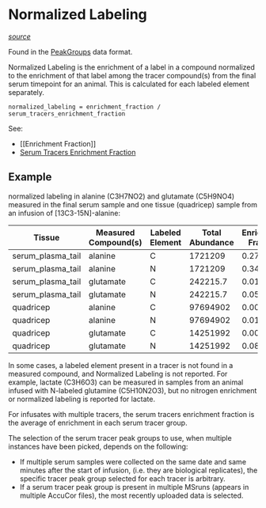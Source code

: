 # Normalized Labeling

[_source_](https://github.com/Princeton-LSI-ResearchComputing/tracebase/blob/241e47de6a06df543ad73c6ceb82d758ce373cbe/DataRepo/models/peak_group_label.py#L170-L202)

Found in the [PeakGroups](../Download/About%20the%20Data/Data%20Types/PeakGroups.md) data format.

Normalized Labeling is the enrichment of a label in a compound normalized to the enrichment of that label among the
tracer compound(s) from the final serum timepoint for an animal.  This is calculated for each labeled element
separately.

`normalized_labeling = enrichment_fraction / serum_tracers_enrichment_fraction`

See:

* [[Enrichment Fraction]]
* [Serum Tracers Enrichment Fraction](FCirc%20Rates.md#serum_tracers_enrichment_fraction)

## Example

normalized labeling in alanine (C3H7NO2) and glutamate (C5H9NO4) measured in the final serum sample and one tissue
(quadricep) sample from an infusion of \[13C3-15N]-alanine:

Tissue | Measured<br>Compound(s) | Labeled<br>Element | Total<br>Abundance | Enrichment<br>Fraction | Enrichment<br>Abundance | Normalized<br>Labeling
-- | -- | -- | -- | -- | -- | --
serum_plasma_tail | alanine | C | 1721209 | 0.275916 | 474909.5 | 1
serum_plasma_tail | alanine | N | 1721209 | 0.344919 | 593677.6 | 1
serum_plasma_tail | glutamate | C | 242215.7 | 0.018 | 4359.787 | 0.065236
serum_plasma_tail | glutamate | N | 242215.7 | 0.053935 | 13063.83 | 0.156369
quadricep | alanine | C | 97694902 | 0.006183 | 604078.4 | 0.02241
quadricep | alanine | N | 97694902 | 0.019993 | 1953218 | 0.057964
quadricep | glutamate | C | 14251992 | 0.007268 | 103580.9 | 0.026341
quadricep | glutamate | N | 14251992 | 0.087257 | 1243586 | 0.252978

In some cases, a labeled element present in a tracer is not found in a measured compound, and Normalized Labeling is not
reported.  For example, lactate (C3H6O3) can be measured in samples from an animal infused with N-labeled glutamine
(C5H10N2O3), but no nitrogen enrichment or normalized labeling is reported for lactate.

For infusates with multiple tracers, the serum tracers enrichment fraction is the average of enrichment in each serum
tracer group.

The selection of the serum tracer peak groups to use, when multiple instances have been picked, depends on the
following:

* If multiple serum samples were collected on the same date and same minutes after the start of infusion, (i.e. they are
  biological replicates), the specific tracer peak group selected for each tracer is arbitrary.
* If a serum tracer peak group is present in multiple MSruns (appears in multiple AccuCor files), the most recently
  uploaded data is selected.
